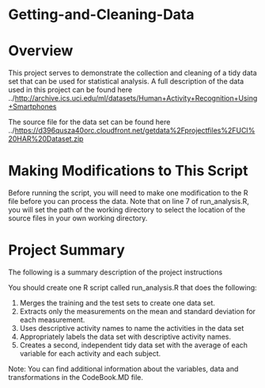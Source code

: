 # Getting-and-Cleaning-Data

# Overview
This project serves to demonstrate the collection and cleaning of a tidy data set that can be used for statistical analysis. A full description of the data used in this project can be found here ../http://archive.ics.uci.edu/ml/datasets/Human+Activity+Recognition+Using+Smartphones

The source file for the data set can be found here ../https://d396qusza40orc.cloudfront.net/getdata%2Fprojectfiles%2FUCI%20HAR%20Dataset.zip

# Making Modifications to This Script
Before running the script, you will need to make one modification to the R file before you can process the data. Note that on line 7 of run_analysis.R, you will set the path of the working directory to select the location of the source files in your own working directory.

# Project Summary
The following is a summary description of the project instructions

You should create one R script called run_analysis.R that does the following:

1. Merges the training and the test sets to create one data set.
2. Extracts only the measurements on the mean and standard deviation for each measurement.
3. Uses descriptive activity names to name the activities in the data set
4. Appropriately labels the data set with descriptive activity names.
5. Creates a second, independent tidy data set with the average of each variable for each activity and each subject.

Note: You can find additional information about the variables, data and transformations in the CodeBook.MD file.
